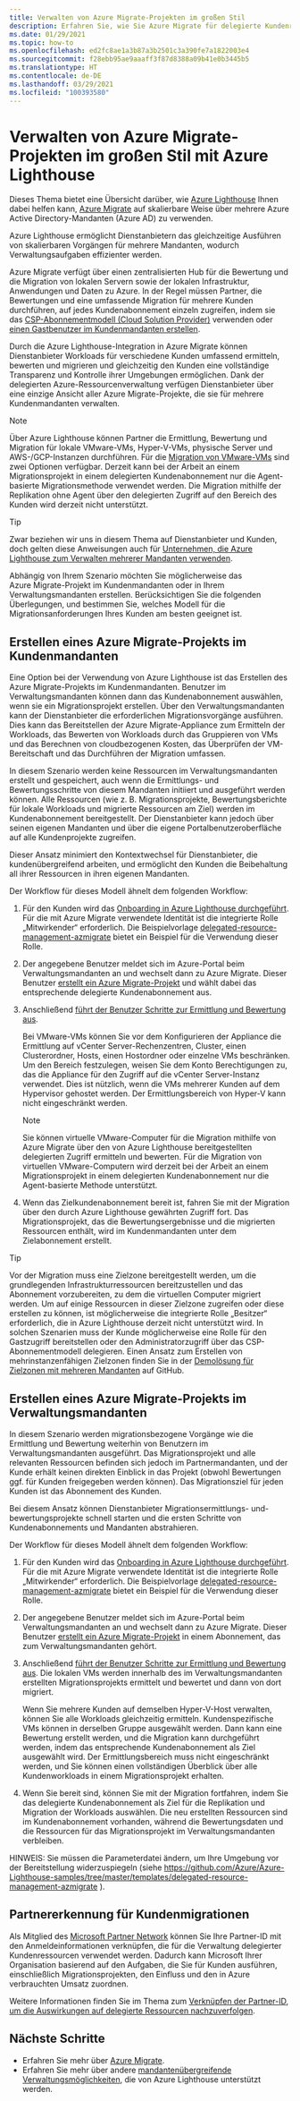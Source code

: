 ```yaml
---
title: Verwalten von Azure Migrate-Projekten im großen Stil
description: Erfahren Sie, wie Sie Azure Migrate für delegierte Kundenressourcen effektiv verwenden können.
ms.date: 01/29/2021
ms.topic: how-to
ms.openlocfilehash: ed2fc8ae1a3b87a3b2501c3a390fe7a1822003e4
ms.sourcegitcommit: f28ebb95ae9aaaff3f87d8388a09b41e0b3445b5
ms.translationtype: HT
ms.contentlocale: de-DE
ms.lasthandoff: 03/29/2021
ms.locfileid: "100393580"
---
```

# <a name="manage-azure-migrate-projects-at-scale-with-azure-lighthouse"></a>Verwalten von Azure Migrate-Projekten im großen Stil mit Azure Lighthouse

Dieses Thema bietet eine Übersicht darüber, wie [Azure Lighthouse](../overview.md) Ihnen dabei helfen kann, [Azure Migrate](../../migrate/migrate-services-overview.md) auf skalierbare Weise über mehrere Azure Active Directory-Mandanten (Azure AD) zu verwenden.

Azure Lighthouse ermöglicht Dienstanbietern das gleichzeitige Ausführen von skalierbaren Vorgängen für mehrere Mandanten, wodurch Verwaltungsaufgaben effizienter werden.

Azure Migrate verfügt über einen zentralisierten Hub für die Bewertung und die Migration von lokalen Servern sowie der lokalen Infrastruktur, Anwendungen und Daten zu Azure. In der Regel müssen Partner, die Bewertungen und eine umfassende Migration für mehrere Kunden durchführen, auf jedes Kundenabonnement einzeln zugreifen, indem sie das [CSP-Abonnementmodell (Cloud Solution Provider)](/partner-center/customers-revoke-admin-privileges) verwenden oder [einen Gastbenutzer im Kundenmandanten erstellen](../../active-directory/external-identities/what-is-b2b.md).

Durch die Azure Lighthouse-Integration in Azure Migrate können Dienstanbieter Workloads für verschiedene Kunden umfassend ermitteln, bewerten und migrieren und gleichzeitig den Kunden eine vollständige Transparenz und Kontrolle ihrer Umgebungen ermöglichen. Dank der delegierten Azure-Ressourcenverwaltung verfügen Dienstanbieter über eine einzige Ansicht aller Azure Migrate-Projekte, die sie für mehrere Kundenmandanten verwalten.

> [!NOTE]
> Über Azure Lighthouse können Partner die Ermittlung, Bewertung und Migration für lokale VMware-VMs, Hyper-V-VMs, physische Server und AWS-/GCP-Instanzen durchführen. Für die [Migration von VMware-VMs](../../migrate/server-migrate-overview.md) sind zwei Optionen verfügbar. Derzeit kann bei der Arbeit an einem Migrationsprojekt in einem delegierten Kundenabonnement nur die Agent-basierte Migrationsmethode verwendet werden. Die Migration mithilfe der Replikation ohne Agent über den delegierten Zugriff auf den Bereich des Kunden wird derzeit nicht unterstützt.

> [!TIP]
> Zwar beziehen wir uns in diesem Thema auf Dienstanbieter und Kunden, doch gelten diese Anweisungen auch für [Unternehmen, die Azure Lighthouse zum Verwalten mehrerer Mandanten verwenden](../concepts/enterprise.md).

Abhängig von Ihrem Szenario möchten Sie möglicherweise das Azure Migrate-Projekt im Kundenmandanten oder in Ihrem Verwaltungsmandanten erstellen. Berücksichtigen Sie die folgenden Überlegungen, und bestimmen Sie, welches Modell für die Migrationsanforderungen Ihres Kunden am besten geeignet ist.

## <a name="create-an-azure-migrate-project-in-the-customer-tenant"></a>Erstellen eines Azure Migrate-Projekts im Kundenmandanten

Eine Option bei der Verwendung von Azure Lighthouse ist das Erstellen des Azure Migrate-Projekts im Kundenmandanten. Benutzer im Verwaltungsmandanten können dann das Kundenabonnement auswählen, wenn sie ein Migrationsprojekt erstellen. Über den Verwaltungsmandanten kann der Dienstanbieter die erforderlichen Migrationsvorgänge ausführen. Dies kann das Bereitstellen der Azure Migrate-Appliance zum Ermitteln der Workloads, das Bewerten von Workloads durch das Gruppieren von VMs und das Berechnen von cloudbezogenen Kosten, das Überprüfen der VM-Bereitschaft und das Durchführen der Migration umfassen.

In diesem Szenario werden keine Ressourcen im Verwaltungsmandanten erstellt und gespeichert, auch wenn die Ermittlungs- und Bewertungsschritte von diesem Mandanten initiiert und ausgeführt werden können. Alle Ressourcen (wie z. B. Migrationsprojekte, Bewertungsberichte für lokale Workloads und migrierte Ressourcen am Ziel) werden im Kundenabonnement bereitgestellt. Der Dienstanbieter kann jedoch über seinen eigenen Mandanten und über die eigene Portalbenutzeroberfläche auf alle Kundenprojekte zugreifen.

Dieser Ansatz minimiert den Kontextwechsel für Dienstanbieter, die kundenübergreifend arbeiten, und ermöglicht den Kunden die Beibehaltung all ihrer Ressourcen in ihren eigenen Mandanten.

Der Workflow für dieses Modell ähnelt dem folgenden Workflow:

1. Für den Kunden wird das [Onboarding in Azure Lighthouse durchgeführt](onboard-customer.md). Für die mit Azure Migrate verwendete Identität ist die integrierte Rolle „Mitwirkender“ erforderlich. Die Beispielvorlage [delegated-resource-management-azmigrate](https://github.com/Azure/Azure-Lighthouse-samples/tree/master/templates/delegated-resource-management-azmigrate) bietet ein Beispiel für die Verwendung dieser Rolle.
1. Der angegebene Benutzer meldet sich im Azure-Portal beim Verwaltungsmandanten an und wechselt dann zu Azure Migrate. Dieser Benutzer [erstellt ein Azure Migrate-Projekt](../../migrate/create-manage-projects.md) und wählt dabei das entsprechende delegierte Kundenabonnement aus.
1. Anschließend [führt der Benutzer Schritte zur Ermittlung und Bewertung aus](../../migrate/tutorial-discover-vmware.md).

   Bei VMware-VMs können Sie vor dem Konfigurieren der Appliance die Ermittlung auf vCenter Server-Rechenzentren, Cluster, einen Clusterordner, Hosts, einen Hostordner oder einzelne VMs beschränken. Um den Bereich festzulegen, weisen Sie dem Konto Berechtigungen zu, das die Appliance für den Zugriff auf die vCenter Server-Instanz verwendet. Dies ist nützlich, wenn die VMs mehrerer Kunden auf dem Hypervisor gehostet werden. Der Ermittlungsbereich von Hyper-V kann nicht eingeschränkt werden.

    > [!NOTE]
    > Sie können virtuelle VMware-Computer für die Migration mithilfe von Azure Migrate über den von Azure Lighthouse bereitgestellten delegierten Zugriff ermitteln und bewerten. Für die Migration von virtuellen VMware-Computern wird derzeit bei der Arbeit an einem Migrationsprojekt in einem delegierten Kundenabonnement nur die Agent-basierte Methode unterstützt.

1. Wenn das Zielkundenabonnement bereit ist, fahren Sie mit der Migration über den durch Azure Lighthouse gewährten Zugriff fort. Das Migrationsprojekt, das die Bewertungsergebnisse und die migrierten Ressourcen enthält, wird im Kundenmandanten unter dem Zielabonnement erstellt.

> [!TIP]
> Vor der Migration muss eine Zielzone bereitgestellt werden, um die grundlegenden Infrastrukturressourcen bereitzustellen und das Abonnement vorzubereiten, zu dem die virtuellen Computer migriert werden. Um auf einige Ressourcen in dieser Zielzone zugreifen oder diese erstellen zu können, ist möglicherweise die integrierte Rolle „Besitzer“ erforderlich, die in Azure Lighthouse derzeit nicht unterstützt wird. In solchen Szenarien muss der Kunde möglicherweise eine Rolle für den Gastzugriff bereitstellen oder den Administratorzugriff über das CSP-Abonnementmodell delegieren. Einen Ansatz zum Erstellen von mehrinstanzenfähigen Zielzonen finden Sie in der [Demolösung für Zielzonen mit mehreren Mandanten](https://github.com/Azure/Multi-tenant-Landing-Zones) auf GitHub.

## <a name="create-an-azure-migrate-project-in-the-managing-tenant"></a>Erstellen eines Azure Migrate-Projekts im Verwaltungsmandanten

In diesem Szenario werden migrationsbezogene Vorgänge wie die Ermittlung und Bewertung weiterhin von Benutzern im Verwaltungsmandanten ausgeführt. Das Migrationsprojekt und alle relevanten Ressourcen befinden sich jedoch im Partnermandanten, und der Kunde erhält keinen direkten Einblick in das Projekt (obwohl Bewertungen ggf. für Kunden freigegeben werden können). Das Migrationsziel für jeden Kunden ist das Abonnement des Kunden.

Bei diesem Ansatz können Dienstanbieter Migrationsermittlungs- und-bewertungsprojekte schnell starten und die ersten Schritte von Kundenabonnements und Mandanten abstrahieren.

Der Workflow für dieses Modell ähnelt dem folgenden Workflow:

1. Für den Kunden wird das [Onboarding in Azure Lighthouse durchgeführt](onboard-customer.md). Für die mit Azure Migrate verwendete Identität ist die integrierte Rolle „Mitwirkender“ erforderlich. Die Beispielvorlage [delegated-resource-management-azmigrate](https://github.com/Azure/Azure-Lighthouse-samples/tree/master/templates/delegated-resource-management-azmigrate) bietet ein Beispiel für die Verwendung dieser Rolle.
1. Der angegebene Benutzer meldet sich im Azure-Portal beim Verwaltungsmandanten an und wechselt dann zu Azure Migrate. Dieser Benutzer [erstellt ein Azure Migrate-Projekt](../../migrate/create-manage-projects.md) in einem Abonnement, das zum Verwaltungsmandanten gehört.
1. Anschließend [führt der Benutzer Schritte zur Ermittlung und Bewertung aus](../../migrate/tutorial-discover-vmware.md). Die lokalen VMs werden innerhalb des im Verwaltungsmandanten erstellten Migrationsprojekts ermittelt und bewertet und dann von dort migriert.

   Wenn Sie mehrere Kunden auf demselben Hyper-V-Host verwalten, können Sie alle Workloads gleichzeitig ermitteln. Kundenspezifische VMs können in derselben Gruppe ausgewählt werden. Dann kann eine Bewertung erstellt werden, und die Migration kann durchgeführt werden, indem das entsprechende Kundenabonnement als Ziel ausgewählt wird. Der Ermittlungsbereich muss nicht eingeschränkt werden, und Sie können einen vollständigen Überblick über alle Kundenworkloads in einem Migrationsprojekt erhalten.

1. Wenn Sie bereit sind, können Sie mit der Migration fortfahren, indem Sie das delegierte Kundenabonnement als Ziel für die Replikation und Migration der Workloads auswählen. Die neu erstellten Ressourcen sind im Kundenabonnement vorhanden, während die Bewertungsdaten und die Ressourcen für das Migrationsprojekt im Verwaltungsmandanten verbleiben.

HINWEIS: Sie müssen die Parameterdatei ändern, um Ihre Umgebung vor der Bereitstellung widerzuspiegeln (siehe https://github.com/Azure/Azure-Lighthouse-samples/tree/master/templates/delegated-resource-management-azmigrate ).

## <a name="partner-recognition-for-customer-migrations"></a>Partnererkennung für Kundenmigrationen

Als Mitglied des [Microsoft Partner Network](https://partner.microsoft.com) können Sie Ihre Partner-ID mit den Anmeldeinformationen verknüpfen, die für die Verwaltung delegierter Kundenressourcen verwendet werden. Dadurch kann Microsoft Ihrer Organisation basierend auf den Aufgaben, die Sie für Kunden ausführen, einschließlich Migrationsprojekten, den Einfluss und den in Azure verbrauchten Umsatz zuordnen.

Weitere Informationen finden Sie im Thema zum [Verknüpfen der Partner-ID, um die Auswirkungen auf delegierte Ressourcen nachzuverfolgen](partner-earned-credit.md).

## <a name="next-steps"></a>Nächste Schritte

- Erfahren Sie mehr über [Azure Migrate](../../migrate/migrate-services-overview.md).
- Erfahren Sie mehr über andere [mandantenübergreifende Verwaltungsmöglichkeiten](../concepts/cross-tenant-management-experience.md), die von Azure Lighthouse unterstützt werden.
